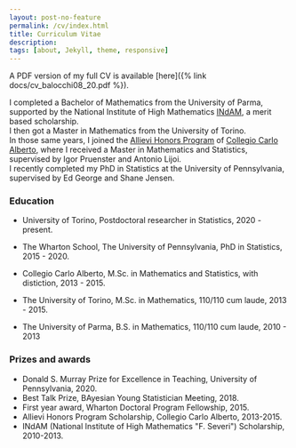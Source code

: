 ```yaml
---
layout: post-no-feature
permalink: /cv/index.html
title: Curriculum Vitae
description: 
tags: [about, Jekyll, theme, responsive]
---
```


A PDF version of my full CV is available [here]({% link docs/cv_balocchi08_20.pdf %}).

I completed a Bachelor of Mathematics from the University of Parma, supported by the National Institute of High Mathematics [INdAM](https://www.altamatematica.it/en/), a merit based scholarship.  
I then got a Master in Mathematics from the University of Torino.  
In those same years, I joined the [Allievi Honors Program](https://www.carloalberto.org/education/allievi/) of [Collegio Carlo Alberto](https://www.carloalberto.org/), where I received a Master in Mathematics and Statistics, supervised by Igor Pruenster and Antonio Lijoi.  
I recently completed my PhD in Statistics at the University of Pennsylvania, supervised by Ed George and Shane Jensen.

### Education

- University of Torino, Postdoctoral researcher in Statistics, 2020 - present.

- The Wharton School, The University of Pennsylvania, PhD in Statistics, 2015 - 2020.

- Collegio Carlo Alberto, M.Sc. in Mathematics and Statistics, with distiction, 2013 - 2015.

- The University of Torino, M.Sc. in Mathematics, 110/110 cum laude, 2013 - 2015.

- The University of Parma, B.S. in Mathematics, 110/110 cum laude, 2010 - 2013 

### Prizes and awards

- Donald S. Murray Prize for Excellence in Teaching, University of Pennsylvania, 2020.
- Best Talk Prize, BAyesian Young Statistician Meeting, 2018.
- First year award, Wharton Doctoral Program Fellowship, 2015.
- Allievi Honors Program Scholarship, Collegio Carlo Alberto, 2013-2015.
- INdAM (National Institute of High Mathematics "F. Severi") Scholarship, 2010-2013.